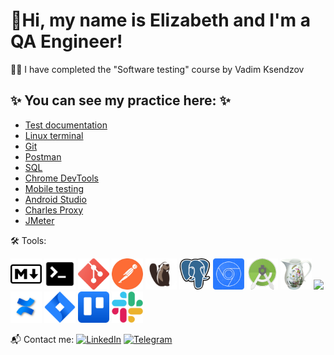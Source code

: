 # 🖖Hi, my name is Elizabeth and I'm a QA Engineer!

👩‍💻 I have completed the "Software testing" course by Vadim Ksendzov

## ✨ You can see my practice here: ✨

+ [Test documentation](https://github.com/Lizzzy15/Tools/blob/main/Test%20Artifacts/Test_documentation.md)
+ [Linux terminal](https://github.com/Lizzzy15/Tools/blob/main/Git%2C%20GitHub%2C%20Git%20Bash/Volkotrubova_HW_1_Terminal(GitBash).txt)
+ [Git](https://github.com/Lizzzy15/QA_Vadim_Ksendzov_course/blob/main/HW_2_Github_part_1/Volkotrubova_HW_2_Github.md)
+ [Postman](https://github.com/Lizzzy15/Tools/tree/main/Postman)
+ [SQL](https://github.com/Lizzzy15/Tools/tree/main/SQL)
+ [Chrome DevTools](https://github.com/Lizzzy15/Tools/tree/main/DevTools)
+ [Mobile testing](https://github.com/Lizzzy15/Tools/blob/main/Test%20Artifacts/Mobile_Testing.md)
+ [Android Studio](https://github.com/Lizzzy15/Tools/tree/main/Android%20Studio)
+ [Charles Proxy](https://github.com/Lizzzy15/Tools/tree/main/Charles)
+ [JMeter](https://github.com/Lizzzy15/Tools/tree/main/JMetr)

🛠 Tools:

<img src="https://github.com/Lizzzy15/Lizzzy15/blob/main/Assets/md_icon.png?raw=true" width="50px"> <img src="https://github.com/Lizzzy15/Lizzzy15/blob/main/Assets/terminal_icon.png?raw=true" width="50px"> <img src="https://github.com/Lizzzy15/Lizzzy15/blob/main/Assets/git_icon.png?raw=true" width="50px"> <img src="https://github.com/Lizzzy15/Lizzzy15/blob/main/Assets/postman_icon%2022.35.53.png?raw=true" width="50px"> <img src="https://github.com/Lizzzy15/Lizzzy15/blob/main/Assets/Dbeaver_logo.png?raw=true" width="50px"> <img src="https://github.com/Lizzzy15/Lizzzy15/blob/main/Assets/postgresql_icon.png?raw=true" width="50px"> <img src="https://github.com/Lizzzy15/Lizzzy15/blob/main/Assets/DevTools_icon.png?raw=true" width="50px"> <img src="https://github.com/Lizzzy15/Lizzzy15/blob/main/Assets/Android_SDK_icon (2).png?raw=true" width="50px"> <img src="https://github.com/Lizzzy15/Lizzzy15/blob/main/Assets/Charles_icon.png?raw=true" width="50px"> <img src="https://jmeter.apache.org/images/jmeter_square.svg" width="50px"> <img src="https://github.com/Lizzzy15/Lizzzy15/blob/main/Assets/atlassian-confluence.png?raw=true" width="50px"> <img src="https://github.com/Lizzzy15/Lizzzy15/blob/main/Assets/atlassian_jira_logo_icon_170511.png?raw=true" width="50px"> <img src="https://github.com/Lizzzy15/Lizzzy15/blob/main/Assets/trello.png?raw=true" width="50px"> <img src="https://github.com/Lizzzy15/Lizzzy15/blob/main/Assets/Slack_icon.png?raw=true" width="50px">

📬 Сontact me:
[![LinkedIn](https://img.shields.io/badge/-LinkedIn-ffffff??style=flat&logo=LinkedIn&logoColor=2964be)](https://www.linkedin.com/in/elizabeth-volkotrubova/)
[![Telegram](https://img.shields.io/badge/-Telegram-ffffff?style=flat&logo=Telegram)](https://t.me/kotik_blues)


